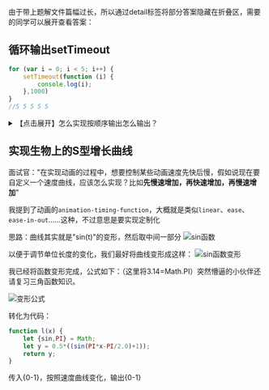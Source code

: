 

由于带上题解文件篇幅过长，所以通过detail标签将部分答案隐藏在折叠区，需要的同学可以展开查看答案：

## 循环输出setTimeout
```javascript
for (var i = 0; i < 5; i++) {
    setTimeout(function (i) {
        console.log(i);
    },1000)
}
//5 5 5 5 5
```


<details>
<summary>【点击展开】怎么实现按顺序输出怎么输出？</summary>
<pre>



将var改为let

```javascript
for (let i = 0; i < 5; i++) {
    setTimeout(function (i) {
        console.log(i);
    },1000)
}
```

立即执行函数

```javascript
for (var i = 0; i < 5; i++) {
    (function (i) {
        setTimeout(function () {
            console.log(i);
        },1000)
    })(i)
}
```

bind

```javascript
for (var i = 0; i < 5; i++) {
    setTimeout(function (i) {
        console.log(i);
    }.bind(this,i),1000)
}
```

call（bind返回的是函数，而call、apply是立即调用，所以写法要变化）

```javascript
for (var i = 0; i < 5; i++) {
    setTimeout(function (i) {
        return function () {
            console.log(i);
        }
    }.call(this,i),1000)
}
```

apply

```javascript
for (var i = 0; i < 5; i++) {
    setTimeout(function (i) {
        return function () {
            console.log(i);
        }
    }.apply(this,[i]),1000)
}
```

闭包

```javascript
for (var i = 0; i < 5; i++) {
    function f(){
        var j = i;
        return function () {
            setTimeout(function () {
                console.log(j);
            },1000)
        }
    }
    f()();
}
```

setTimeout第三个参数

```javascript
for (var i = 0; i < 5; i++) {
    setTimeout(function (i) {
        console.log(i);
    }, 1000,i)
}
```



</pre>
</details>


## 实现生物上的S型增长曲线

面试官："在实现动画的过程中，想要控制某些动画速度先快后慢，假如说现在要自定义一个速度曲线，应该怎么实现？比如**先慢速增加，再快速增加，再慢速增加**"

我提到了动画的`animation-timing-function`，大概就是类似`linear`、`ease`、`ease-in-out`……这种，不过意思是要实现定制化

思路：曲线其实就是"sin(t)"的变形，然后取中间一部分
![sin函数](https://s1.ax1x.com/2020/04/04/GwyBLT.jpg)

以便于调节单位长度的变化，我们最好将曲线变形成这样：
![sin函数变形](https://s1.ax1x.com/2020/04/04/G0ti8S.jpg)

我已经将函数变形完成，公式如下：（这里将3.14=Math.PI）突然懵逼的小伙伴还请复习三角函数知识。

![变形公式](https://s1.ax1x.com/2020/04/05/GBmRMV.jpg)

转化为代码：

```javascript
function l(x) {
    let {sin,PI} = Math;
    let y = 0.5*((sin(PI*x-PI/2.0)+1));
    return y;
}
```

传入{0-1}，按照速度曲线变化，输出{0-1}




